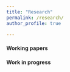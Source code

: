 ```yaml
---
title: "Research"
permalink: /research/
author_profile: true

---
```

#### Working papers

#### Work in progress
